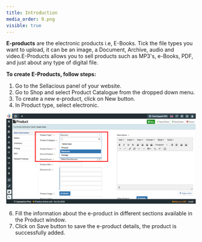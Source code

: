 ```yaml
---
title: Introduction
media_order: 9.png
visible: true
---
```


**E-products** are the electronic products i.e, E-Books. Tick the file types you want to upload, it can be an image, a Document, Archive, audio and video.E-Products allows you to sell products such as MP3's, e-Books, PDF, and just about any type of digital file. 

**To create E-Products, follow steps:**

1. Go to the Sellacious panel of your website.
2. Go to Shop and select Product Catalogue from the dropped down menu.
3. To create a new e-product, click on New button.
4. In Product type, select electronic.

![](9.png)

6. Fill the information about the e-product in different sections available in the Product window.
7. Click on Save button to save the e-product details, the product is successfully added.
